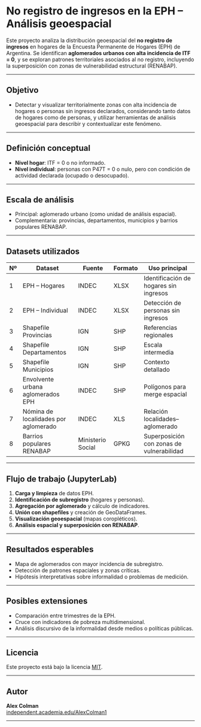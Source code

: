# No registro de ingresos en la EPH – Análisis geoespacial

Este proyecto analiza la distribución geoespacial del **no registro de ingresos** en hogares de la Encuesta Permanente de Hogares (EPH) de Argentina. Se identifican **aglomerados urbanos con alta incidencia de ITF = 0**, y se exploran patrones territoriales asociados al no registro, incluyendo la superposición con zonas de vulnerabilidad estructural (RENABAP).

---

## Objetivo

- Detectar y visualizar territorialmente zonas con alta incidencia de hogares o personas sin ingresos declarados, considerando tanto datos de hogares como de personas, y utilizar herramientas de análisis geoespacial para describir y contextualizar este fenómeno.

---

## Definición conceptual

- **Nivel hogar**: ITF = 0 o no informado.
- **Nivel individual**: personas con P47T = 0 o nulo, pero con condición de actividad declarada (ocupado o desocupado).

---

## Escala de análisis

- Principal: aglomerado urbano (como unidad de análisis espacial).
- Complementaria: provincias, departamentos, municipios y barrios populares RENABAP.

---

## Datasets utilizados

| Nº | Dataset                                 | Fuente                 | Formato | Uso principal                                   |
|----|-----------------------------------------|------------------------|---------|------------------------------------------------|
| 1  | EPH – Hogares                           | INDEC                  | XLSX    | Identificación de hogares sin ingresos         |
| 2  | EPH – Individual                        | INDEC                  | XLSX    | Detección de personas sin ingresos             |
| 3  | Shapefile Provincias                    | IGN                    | SHP     | Referencias regionales                         |
| 4  | Shapefile Departamentos                 | IGN                    | SHP     | Escala intermedia                              |
| 5  | Shapefile Municipios                    | IGN                    | SHP     | Contexto detallado                             |
| 6  | Envolvente urbana aglomerados EPH       | INDEC                  | SHP     | Polígonos para merge espacial                  |
| 7  | Nómina de localidades por aglomerado    | INDEC                  | XLS     | Relación localidades–aglomerado                |
| 8  | Barrios populares RENABAP               | Ministerio Social      | GPKG    | Superposición con zonas de vulnerabilidad      |

---

## Flujo de trabajo (JupyterLab)

1. **Carga y limpieza** de datos EPH.
2. **Identificación de subregistro** (hogares y personas).
3. **Agregación por aglomerado** y cálculo de indicadores.
4. **Unión con shapefiles** y creación de GeoDataFrames.
5. **Visualización geoespacial** (mapas coropléticos).
6. **Análisis espacial y superposición con RENABAP**.

---

## Resultados esperables

- Mapa de aglomerados con mayor incidencia de subregistro.
- Detección de patrones espaciales y zonas críticas.
- Hipótesis interpretativas sobre informalidad o problemas de medición.

---

## Posibles extensiones

- Comparación entre trimestres de la EPH.
- Cruce con indicadores de pobreza multidimensional.
- Análisis discursivo de la informalidad desde medios o políticas públicas.

---

## Licencia

Este proyecto está bajo la licencia [MIT](LICENSE).

---

## Autor

**Alex Colman**  
[independent.academia.edu/AlexColman1](https://independent.academia.edu/AlexColman1)

---

